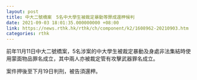 ```yaml
---
layout: post
title: 中大二號橋案　5名中大學生被裁定暴動等罪成還柙候判
date: 2021-09-03 18:01:35.000000000 +08:00
link: https://news.rthk.hk/rthk/ch/component/k2/1608962-20210903.htm
categories: rthk
---
```


前年11月11日中大二號橋案，5名涉案的中大學生被裁定暴動及身處非法集結時使用蒙面物品罪名成立，其中兩人亦被裁定管有攻擊武器罪名成立。

案件押後至下月19日判刑，被告須還柙。
